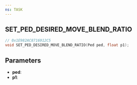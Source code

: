 ```yaml
---
ns: TASK
---
```

## SET_PED_DESIRED_MOVE_BLEND_RATIO

```c
// 0x1E982AC8716912C5
void SET_PED_DESIRED_MOVE_BLEND_RATIO(Ped ped, float p1);
```

## Parameters
* **ped**:
* **p1**:
